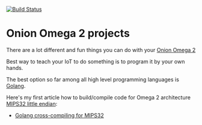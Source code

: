 [![Build Status](https://travis-ci.org/denismakogon/omega2-apps.svg?branch=master)](https://travis-ci.org/denismakogon/omega2-apps)

Onion Omega 2 projects
======================

There are a lot different and fun things you can do with your [Onion Omega 2](https://onion.io/omega2/)

Best way to teach your IoT to do something is to program it by your own hands.

The best option so far among all high level programming languages is [Golang](https://golang.org/).

Here's my first article how to build/compile code for Omega 2 architecture [MIPS32 little endian](https://www.imgtec.com/mips/architectures/mips32/):

 - [Golang cross-compiling for MIPS32](cross-compiling/README.md)

